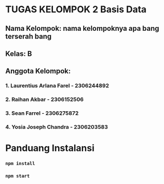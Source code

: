 # TUGAS KELOMPOK 2 Basis Data
## Nama Kelompok: nama kelompoknya apa bang terserah bang
## Kelas: B
## Anggota Kelompok:
### 1. Laurentius Arlana Farel - 2306244892
### 2. Raihan Akbar - 2306152506
### 3. Sean Farrel - 2306275872
### 4. Yosia Joseph Chandra - 2306203583

# Panduang Instalansi
### `npm install`
### `npm start`